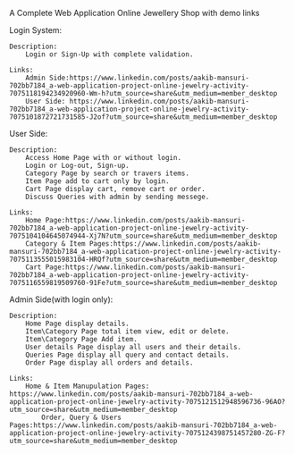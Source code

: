 A Complete Web Application Online Jewellery Shop with demo links

Login System:

	Description:
		Login or Sign-Up with complete validation.
  
  	Links:
 		Admin Side:https://www.linkedin.com/posts/aakib-mansuri-702bb7184_a-web-application-project-online-jewelry-activity-7075118194234920960-Wm-h?utm_source=share&utm_medium=member_desktop
		User Side: https://www.linkedin.com/posts/aakib-mansuri-702bb7184_a-web-application-project-online-jewelry-activity-7075101872721731585-J2of?utm_source=share&utm_medium=member_desktop

	
User Side:

	Description:
		Access Home Page with or without login.
		Login or Log-out, Sign-up.
		Category Page by search or travers items.
		Item Page add to cart only by login.
		Cart Page display cart, remove cart or order.
		Discuss Queries with admin by sending messege.
  
  	Links:
		Home Page:https://www.linkedin.com/posts/aakib-mansuri-702bb7184_a-web-application-project-online-jewelry-activity-7075104104645074944-Xj7N?utm_source=share&utm_medium=member_desktop
		Category & Item Pages:https://www.linkedin.com/posts/aakib-mansuri-702bb7184_a-web-application-project-online-jewelry-activity-7075113555015983104-HRQf?utm_source=share&utm_medium=member_desktop
		Cart Page:https://www.linkedin.com/posts/aakib-mansuri-702bb7184_a-web-application-project-online-jewelry-activity-7075116559819509760-91Fe?utm_source=share&utm_medium=member_desktop
  
	
Admin Side(with login only):

	Description:
		Home Page display details.
		Item\Category Page total item view, edit or delete.
		Item\Category Page Add item.
		User details Page display all users and their details.
		Queries Page display all query and contact details.
		Order Page display all orders and details.
  
 	Links:
  		Home & Item Manupulation Pages: https://www.linkedin.com/posts/aakib-mansuri-702bb7184_a-web-application-project-online-jewelry-activity-7075121512948596736-96AO?utm_source=share&utm_medium=member_desktop
    		Order, Query & Users Pages:https://www.linkedin.com/posts/aakib-mansuri-702bb7184_a-web-application-project-online-jewelry-activity-7075124398751457280-ZG-F?utm_source=share&utm_medium=member_desktop
    		
